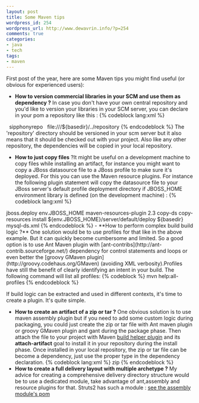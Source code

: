 ```yaml
--- 
layout: post
title: Some Maven tips
wordpress_id: 254
wordpress_url: http://www.dewavrin.info/?p=254
comments: true
categories: 
- java
- tech
tags: 
- maven
---
```

First post of the year, here are some Maven tips you might find useful (or obvious for experienced users):

- **How to version commercial libraries in your SCM and use them as dependency ?**
In case you don't have your own central repository and you'd like to version your libraries in your SCM server, you can declare in your pom a repository like this :
{% codeblock lang:xml %}
<repository>
    <id>sipphonyrepo</id>
    <url>file:///${basedir}/../repository</url>
</repository>
{% endcodeblock %}
The 'repository' directory should be versioned in your scm server but it also means that it should be checked out with your project. Also like any other repository, the dependencies will be copied in your local repository.

-  **How to just copy files** ?It might be useful on a development machine to copy files while installing an artifact, for instance you might want to copy a JBoss datasource file to a JBoss profile to make sure it's deployed.  For this you can use the Maven resource plugins. For instance the following plugin statement will copy the datasource file to your JBoss server's default profile deployment directory if JBOSS_HOME environment library is defined (on the development machine) :
{% codeblock lang:xml %}
<profile>
 <id>jboss.deploy</id>
 <activation>
  <property>
     <name>env.JBOSS_HOME</name>
  </property>
 </activation>
 <build>
    <plugins>
       <plugin>
         <artifactid>maven-resources-plugin</artifactid>
         <version>2.3</version>
         <executions>
           <execution>
             <id>copy-ds</id>
             <goals>
               <goal>copy-resources</goal>
             </goals>
             <phase>install</phase>
             <configuration>
                <outputdirectory>${env.JBOSS_HOME}/server/default/deploy</outputdirectory>
                <resources>
                  <resource>
                   <directory>${basedir}</directory>
                   <includes>
                      <include>mysql-ds.xml</include>
                  </includes>
               </resource>
               </resources>
             </configuration>
           </execution>
         </executions>
      </plugin>
    </plugins>
  </build>
</profile>
{% endcodeblock %}
- **How to perform complex build build logic ?**
One solution would be to use profiles for that like in the above example. But it can quickly become cumbersome and limited. So a good option is to use Ant Maven plugin with [ant-contribs](http://ant-contrib.sourceforge.net/) dependency for control statements and loops or even better the [groovy GMaven plugin](http://groovy.codehaus.org/GMaven) (avoiding XML verbosity).Profiles have still the benefit of clearly identifying an intent in your build. The following command will list all profiles:
{% codeblock %}
mvn help:all-profiles
{% endcodeblock %}

If build logic can be extracted and used in different contexts, it's time to create a plugin. It's quite simple.

- **How to create an artifact of a zip or tar  ?**
One obvious solution is to use maven assembly plugin but if you need to add some custom logic during packaging, you could just create the zip or tar file with Ant maven plugin or groovy GMaven plugin and gant during the package phase. Then attach the file to your project with Maven [build helper plugin](http://mojo.codehaus.org/build-helper-maven-plugin/attach-artifact-mojo.html) and its **attach-artifact** goal to install it in your repository during the install phase. Once installed in your local repository, the zip or tar file can be become a dependency, just use the proper type in the dependency declaration.
{% codeblock lang:xml %}
<type>zip</type>
{% endcodeblock %}
- **How to create a full delivery layout with multiple archetype ?**
My advice for creating a comprehensive delivery directory structure would be to use a dedicated module, take advantage of ant,assembly and resource plugins for that. Struts2 has such a module : [see the assembly module's pom](http://svn.apache.org/repos/asf/struts/struts2/trunk/assembly/pom.xml)
